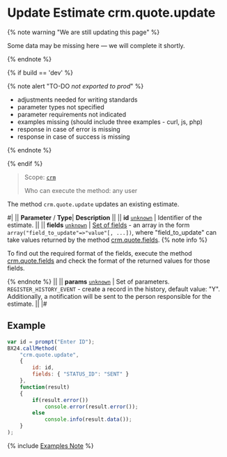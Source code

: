 # Update Estimate crm.quote.update

{% note warning "We are still updating this page" %}

Some data may be missing here — we will complete it shortly.

{% endnote %}

{% if build == 'dev' %}

{% note alert "TO-DO _not exported to prod_" %}

- adjustments needed for writing standards
- parameter types not specified
- parameter requirements not indicated
- examples missing (should include three examples - curl, js, php)
- response in case of error is missing
- response in case of success is missing

{% endnote %}

{% endif %}

> Scope: [`crm`](../../scopes/permissions.md)
>
> Who can execute the method: any user

The method `crm.quote.update` updates an existing estimate.


#|
||  **Parameter** / **Type**| **Description** ||
|| **id**
[`unknown`](../../data-types.md) | Identifier of the estimate. ||
|| **fields**
[`unknown`](../../data-types.md) | [Set of fields](./crm-quote-add.md) - an array in the form `array("field_to_update"=>"value"[, ...])`, where "field_to_update" can take values returned by the method [crm.quote.fields](./crm-quote-fields.md). 
{% note info %}

To find out the required format of the fields, execute the method [crm.quote.fields](./crm-quote-fields.md) and check the format of the returned values for those fields. 

{% endnote %}
||
|| **params**
[`unknown`](../../data-types.md) | Set of parameters. `REGISTER_HISTORY_EVENT` - create a record in the history, default value: "Y". Additionally, a notification will be sent to the person responsible for the estimate. ||
|#

## Example

```js
var id = prompt("Enter ID");
BX24.callMethod(
    "crm.quote.update",
    {
        id: id,
        fields: { "STATUS_ID": "SENT" }    
    },
    function(result)
    {
        if(result.error())
            console.error(result.error());
        else
            console.info(result.data());
    }
);
```

{% include [Examples Note](../../../_includes/examples.md) %}